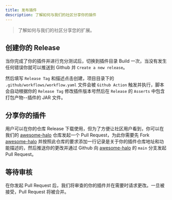 ```yaml
---
title: 发布插件
description: 了解如何与我们的社区分享你的插件
---
```

> 了解如何与我们的社区分享您的扩展。

## 创建你的 Release

当你完成了你的插件并进行充分测试后，切换到插件目录 Build 一次，当没有发生任何错误你就可以推送到 Github 并 `Create a new release`。

然后填写 `Release Tag` 和描述点击创建，项目目录下的 `.github/workflows/workflow.yaml` 文件会被 `Github Action` 触发并执行，脚本会自动根据你的 `Release Tag` 修改插件版本号然后在 `Release` 的 `Asserts` 中包含打包产物--插件的 JAR 文件。

## 分享你的插件

用户可以在你的仓库 Release 下载使用，但为了方便让社区用户看到，你可以在我们的 [awesome-halo](https://github.com/halo-sigs/awesome-halo) 仓库发起一个 Pull Request，为此你需要先 Fork [awesome-halo](https://github.com/halo-sigs/awesome-halo) 并按照此仓库的要求添加一行记录是关于你的插件仓库地址和功能描述的，然后推送你的更改并通过 Github 向 [awesome-halo](https://github.com/halo-sigs/awesome-halo) 的 `main` 分支发起 Pull Request。

## 等待审核

在你发起 Pull Request 后，我们将审查的你的插件并在需要时请求更改。一旦被接受，Pull Request 将被合并。

